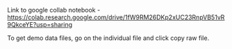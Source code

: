 Link to google collab notebook - https://colab.research.google.com/drive/1fW9RM26DKp2xUC23RnpVB51vR9QkceYE?usp=sharing

To get demo data files, go on the individual file and click copy raw file.
